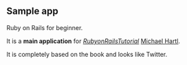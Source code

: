 ## Sample app
Ruby on Rails for beginner.

It is a **main application** for
[*RubyonRailsTutorial*](http://www.railstutorial.org/)
[Michael Hartl](http://www.michaelhartl.com/).

It is completely based on the book and looks like Twitter.
